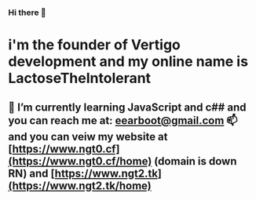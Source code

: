 ### Hi there 👋
# i'm the founder of Vertigo development and my online name is LactoseTheIntolerant
## 🌱 I’m currently learning JavaScript and c## and you can reach me at: eearboot@gmail.com 📫 and you can veiw my website at [https://www.ngt0.cf](https://www.ngt0.cf/home) (domain is down RN) and [https://www.ngt2.tk](https://www.ngt2.tk/home)
<!--
**Tr3xE/Tr3xE** is a ✨ _special_ ✨ repository because its `README.md` (this file) appears on your GitHub profile.

Here are some ideas to get you started:

- 🔭 I’m currently working on ...
- 🌱 I’m currently learning ...
- 👯 I’m looking to collaborate on ...
- 🤔 I’m looking for help with ...
- 💬 Ask me about ...
- 📫 How to reach me: ...
- 😄 Pronouns: ...
- ⚡ Fun fact: ...
-->
